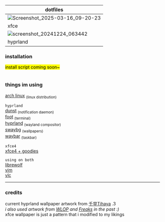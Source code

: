 |dotfiles                                                                                                      |
|--------------------------------------------------------------------------------------------------------------|
|![Screenshot_2025-03-16_09-20-23](https://github.com/user-attachments/assets/4343e12e-2aa3-4ed6-b3cc-0471b4068e39)|
|xfce|
|![screenshot_20241224_063442](https://github.com/user-attachments/assets/f23966b5-f8e9-423f-bd1d-7452db2da26d)|
|hyprland|



### installation

<mark>install script coming soon~</mark>

#

### things im using
[arch linux](https://archlinux.org/) <sub>(linux distribution)</sub><br>

`hyprland`<br>
[dunst](https://github.com/dunst-project/dunst) <sub>(notification daemon)</sub><br>
[foot](https://codeberg.org/dnkl/foot) <sub>(terminal)</sub><br>
[hyprland](https://hyprland.org/) <sub>(wayland compositor)</sub><br>
[swaybg](https://github.com/swaywm/swaybg) <sub>(wallpapers)</sub><br>
[waybar](https://github.com/Alexays/Waybar) <sub>(taskbar)</sub><br>

`xfce4`<br>
[xfce4 + goodies](https://xfce.org/)<br>

`using on both`<br>
[librewolf](https://librewolf.net/)<br>
[vim](https://www.vim.org/)<br>
[vlc](https://www.videolan.org/vlc/)<br>

---

### credits

current hyprland wallpaper artwork from [千早Tihaya](https://www.pixiv.net/en/users/65538450) .3<br>
*i also used artwork from [WLOP](https://twitter.com/wlopwangling) and [Freaks](https://www.flickr.com/people/164696274@N08/) in the past :)*<br>
xfce wallpaper is just a pattern that i modified to my likings
